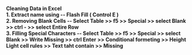 <b> Cleaning Data in Excel
<br>1. Extract name using -- Flash Fill ( Control E )
<br>2. Removing Blank Cells -- Select Table >> f5 >> Special >> select Blank >> ctrl - >> select Entire Row
<br>3. Filling Special Characters -- Select Table >> f5 >> Special >> select Blank >> Write Missing >> ctrl Enter >> Conditional formeting >> Height Light  cell rules >> Text taht contain >> Missing 
<br>
<br>
